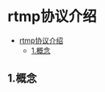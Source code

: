 # rtmp协议介绍

<!-- TOC -->

- [rtmp协议介绍](#rtmp%e5%8d%8f%e8%ae%ae%e4%bb%8b%e7%bb%8d)
  - [1.概念](#1%e6%a6%82%e5%bf%b5)

<!-- /TOC -->

## 1.概念
